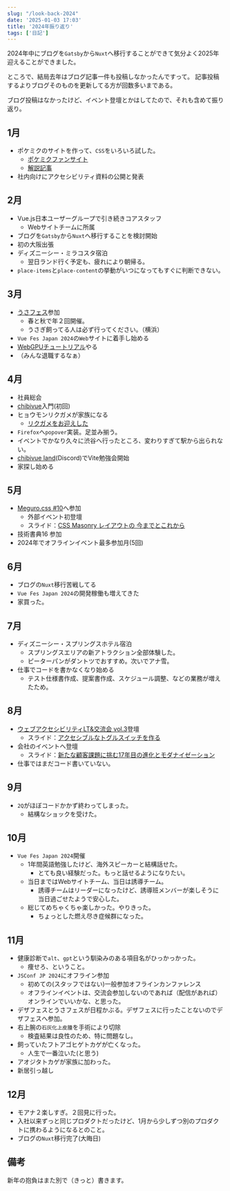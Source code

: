 ```yaml
---
slug: "/look-back-2024"
date: '2025-01-03 17:03'
title: '2024年振り返り'
tags: ['日記']
---
```

2024年中にブログを`Gatsby`から`Nuxt`へ移行することができて気分よく2025年迎えることができました。

ところで、結局去年はブログ記事一件も投稿しなかったんですって。
記事投稿するよりブログそのものを更新してる方が回数多いまである。

ブログ投稿はなかったけど、イベント登壇とかはしてたので、それも含めて振り返り。

## 1月
- ポケミクのサイトを作って、`CSS`をいろいろ試した。
  - [ポケミクファンサイト](https://pokemiku-fun-site.pages.dev/)
  - [解説記事](https://totolog34.com/css2023/)
- 社内向けにアクセシビリティ資料の公開と発表

## 2月
- Vue.js日本ユーザーグループで引き続きコアスタッフ
  - Webサイトチームに所属
- ブログを`Gatsby`から`Nuxt`へ移行することを検討開始
- 初の大阪出張
- ディズニーシー・ミラコスタ宿泊
  - 翌日ランド行く予定も、疲れにより朝帰る。
- `place-items`と`place-content`の挙動がいつになってもすぐに判断できない。

## 3月
- [うさフェス](https://usafesta.rabbittail.com/2024spring/)参加
  - 春と秋で年２回開催。
  - うさぎ飼ってる人は必ず行ってください。（横浜）
- `Vue Fes Japan 2024`の`Web`サイトに着手し始める
- [WebGPUチュートリアル](https://codelabs.developers.google.com/your-first-webgpu-app?hl=ja)やる
- （みんな退職するなぁ）

## 4月
- 社員総会
- [chibivue](https://book.chibivue.land/)入門(初回)
- ヒョウモンリクガメが家族になる
  - [リクガメをお迎えした](https://sizu.me/totocalcio/posts/w1ik5f7r8zum)
- `Firefox`へ`popover`実装。足並み揃う。
- イベントでかなり久々に渋谷へ行ったところ、変わりすぎて駅から出られない。
- [chibivue land](https://github.com/chibivue-land)(Discord)でVite勉強会開始
- 家探し始める

## 5月
- [Meguro.css #10](https://megurocss.connpass.com/event/316265/)へ参加
  - 外部イベント初登壇
  - スライド：[CSS Masonry レイアウトの 今までとこれから](https://speakerdeck.com/totocalcio/masonry-reiautono-jin-madetokorekara)
- 技術書典16 参加
- 2024年でオフラインイベント最多参加月(5回)

## 6月
- ブログの`Nuxt`移行苦戦してる
- `Vue Fes Japan 2024`の開発稼働も増えてきた
- 家買った。

## 7月
- ディズニーシー・スプリングスホテル宿泊
  - スプリングスエリアの新アトラクション全部体験した。
  - ピーターパンがダントツでおすすめ。次いでアナ雪。
- 仕事でコードを書かなくなり始める
  - テスト仕様書作成、提案書作成、スケジュール調整、などの業務が増えたため。

## 8月
- [ウェブアクセシビリティLT&交流会 vol.3](https://a11y-discord.connpass.com/event/326526/)登壇
  - スライド：[アクセシブルなトグルスイッチを作る](https://totocalcio-slidev.netlify.app/1)
- 会社のイベントへ登壇
  - スライド：[新たな顧客課題に挑む17年目の進化とモダナイゼーション](https://speakerdeck.com/rakus_dev/rakustechcon2024-haihaimail)
- 仕事ではまだコード書いていない。

## 9月
- `2Q`がほぼコードかかず終わってしまった。
  - 結構なショックを受けた。

## 10月
- `Vue Fes Japan 2024`開催
  - 1年間英語勉強したけど、海外スピーカーと結構話せた。
    - とても良い経験だった。もっと話せるようになりたい。
  - 当日まではWebサイトチーム、当日は誘導チーム。
    - 誘導チームはリーダーになったけど、誘導班メンバーが楽しそうに当日過ごせたようで安心した。
  - 総じてめちゃくちゃ楽しかった。やりきった。
    - ちょっとした燃え尽き症候群になった。

## 11月
- 健康診断で`alt`、`gpt`という馴染みのある項目名がひっかっかった。
  - 痩せろ、ということ。
- `JSConf JP 2024`にオフライン参加
  - 初めての(スタッフではない)一般参加オフラインカンファレンス
  - オフラインイベントは、交流会参加しないのであれば（配信があれば）オンラインでいいかな、と思った。
- デザフェスとうさフェスが日程かぶる。デザフェスに行ったことないのでデザフェスへ参加。
- 右上腕の`石灰化上皮腫`を手術により切除
  - 検査結果は良性のため、特に問題なし。
- 飼っていたフトアゴヒゲトカゲが亡くなった。
  - 人生で一番泣いた(と思う)
- アオジタトカゲが家族に加わった。
- 新居引っ越し

## 12月
- モアナ２楽しすぎ。２回見に行った。
- 入社以来ずっと同じプロダクトだったけど、1月から少しずつ別のプロダクトに携わるようになるとのこと。
- ブログの`Nuxt`移行完了(大晦日)

## 備考
新年の抱負はまた別で（きっと）書きます。
